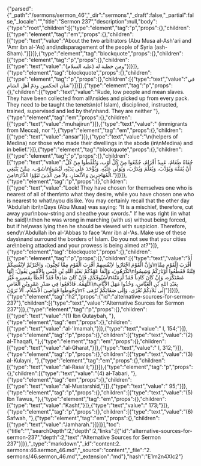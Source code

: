 {"parsed":{"_path":"/sermons/sermon_46","_dir":"sermons","_draft":false,"_partial":false,"_locale":"","title":"Sermon 237","description":null,"body":{"type":"root","children":[{"type":"element","tag":"p","props":{},"children":[{"type":"element","tag":"em","props":{},"children":[{"type":"text","value":"About the two arbitrators (Abu Musa al-Ash'ari and 'Amr ibn al-'As) and\ndisparagement of the people of Syria (ash-Sham)."}]}]},{"type":"element","tag":"blockquote","props":{},"children":[{"type":"element","tag":"p","props":{},"children":[{"type":"text","value":"ومن خطبة له (عليه السلام)"}]}]},{"type":"element","tag":"blockquote","props":{},"children":[{"type":"element","tag":"p","props":{},"children":[{"type":"text","value":"في شأن الحكمين وذمّ أهل الشام"}]}]},{"type":"element","tag":"p","props":{},"children":[{"type":"text","value":"Rude, low people and mean slaves. They have been collected from all\nsides and picked up from every pack. They need to be taught the tenets\n(of Islam), disciplined, instructed, trained, supervised and led by the\nhand. They are neither "},{"type":"element","tag":"em","props":{},"children":[{"type":"text","value":"muhajirun"}]},{"type":"text","value":" (immigrants from Mecca), nor "},{"type":"element","tag":"em","props":{},"children":[{"type":"text","value":"ansar"}]},{"type":"text","value":"\n(helpers of Medina) nor those who made their dwellings in the abode (in\nMedina) and in belief."}]},{"type":"element","tag":"blockquote","props":{},"children":[{"type":"element","tag":"p","props":{},"children":[{"type":"text","value":"جُفَاةٌ طَغَامٌ، عَبِيدٌ أَقْزَامٌ، جُمِّعُوا مِنْ كُلِّ أَوْب، وَتُلُقِّطُوا مِنْ كُلِّ شَوْب، مِمَّنْ يَنْبَغِي\nأَنْ يُفَقَّهَ وَيُؤَدَّبَ، وَيُعَلَّمَ وَيُدَرَّبَ، وَيُوَلَّى عَلَيْهِ، وَيُؤْخَذَ عَلَى يَدَيْهِ، لَيْسُوا مِنَ\nالْمُهَاجِرِينَ وَالاْنْصَارِ، وَلاَ مِنَ الَّذِينَ تَبَوَّؤا الدَّارَ."}]}]},{"type":"element","tag":"p","props":{},"children":[{"type":"text","value":"Look! They have chosen for themselves one who is nearest of all of them\nto what they desire, while you have chosen one who is nearest to what\nyou dislike. You may certainly recall that the other day 'Abdullah ibn\nQays (Abu Musa) was saying: \"It is a mischief, therefore, cut away your\nbow-string and sheathe your swords.\" If he was right (in what he said)\nthen he was wrong in marching (with us) without being forced, but if he\nwas lying then he should be viewed with suspicion. Therefore, send\n'Abdullah ibn al-'Abbas to face 'Amr ibn al-'As. Make use of these days\nand surround the borders of Islam. Do you not see that your cities are\nbeing attacked and your prowess is being aimed at?"}]},{"type":"element","tag":"blockquote","props":{},"children":[{"type":"element","tag":"p","props":{},"children":[{"type":"text","value":"أَلاَ وَإِنَّ الْقَوْمَ اخْتَارُوا لاِنْفُسِهِمْ أَقْرَبَ الْقَوْمِ مِمَّا تُحِبُّونَ، وَاخْتَرْتُمْ لاِنْفُسِكُمْ\nأَقْرَبَ الْقَوْمِ مِمَّا تَكْرَهُونَ، وَإِنَّمَا عَهْدُكُمْ بَعَبْدِ اللهِ بْنِ قَيْس بِالاْمْسِ يَقُولُ: إِنَّهَا\nفِتْنَةٌ فَقَطِّعُوا أَوْتَارَكُمْ وَشِيمُوا سُيُوفَكُمْ، فَإِنْ كَانَ صَادِقاً فَقَدْ أَخْطَأَ بِمَسِيرِهِ غَيْرَ\nمُسْتَكْرَه، وَإِنْ كَانَ كَاذِباً فَقَدْ لَزِمَتْهُ التُّهَمَهُ. فَادْفَعُوا فِي صَدْرِ عَمْرِوبْنِ الْعَاصِ\nبِعَبْدِ اللهِ بْنِ الْعَبَّاسِ، وَخُذُوا مَهَلَ الاْيَّامِ، وَحُوطُوا قَوَاصِيَ الاْسْلاَمِ، أَلاَ تَرَوْنَ\nإِلَى بَلاَدِكُمْ تُغْزَى، وَإِلَى صَفَاتِكُمْ تُرْمَى ؟"}]}]},{"type":"element","tag":"h2","props":{"id":"alternative-sources-for-sermon-237"},"children":[{"type":"text","value":"Alternative Sources for Sermon 237"}]},{"type":"element","tag":"p","props":{},"children":[{"type":"text","value":"(1) Ibn Qutaybah, "},{"type":"element","tag":"em","props":{},"children":[{"type":"text","value":"al-'Imamah,"}]},{"type":"text","value":" I, 154;"}]},{"type":"element","tag":"p","props":{},"children":[{"type":"text","value":"(2) al-Thaqafi, "},{"type":"element","tag":"em","props":{},"children":[{"type":"text","value":"al-Gharat,"}]},{"type":"text","value":" I, 312;"}]},{"type":"element","tag":"p","props":{},"children":[{"type":"text","value":"(3) al-Kulayni, "},{"type":"element","tag":"em","props":{},"children":[{"type":"text","value":"al-Rasa'il;"}]}]},{"type":"element","tag":"p","props":{},"children":[{"type":"text","value":"(4) al-Tabari, "},{"type":"element","tag":"em","props":{},"children":[{"type":"text","value":"al-Mustarshid,"}]},{"type":"text","value":" 95;"}]},{"type":"element","tag":"p","props":{},"children":[{"type":"text","value":"(5) Ibn Tawus, "},{"type":"element","tag":"em","props":{},"children":[{"type":"text","value":"Kashf,"}]},{"type":"text","value":" 173;"}]},{"type":"element","tag":"p","props":{},"children":[{"type":"text","value":"(6) Safwah, "},{"type":"element","tag":"em","props":{},"children":[{"type":"text","value":"Jamharah."}]}]}],"toc":{"title":"","searchDepth":2,"depth":2,"links":[{"id":"alternative-sources-for-sermon-237","depth":2,"text":"Alternative Sources for Sermon 237"}]}},"_type":"markdown","_id":"content:2. sermons:46.sermon_46.md","_source":"content","_file":"2. sermons/46.sermon_46.md","_extension":"md"},"hash":"E1m2n4XIc2"}